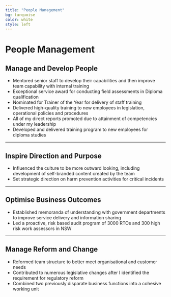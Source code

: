 ```yaml
---
title: "People Management"
bg: turquoise
color: white
style: left
---
```


<span class="fa-stack subtlecircle" style="font-size:100px; background:rgba(255,166,0,0.1)">
  <i class="fa fa-circle fa-stack-2x text-white"></i>
  <i class="fa fa-bicycle fa-stack-1x text-orange"></i>
</span>

# People Management

## Manage and Develop People
- Mentored senior staff to develop their capabilities and then improve team capability with internal training
- Exceptional service award for conducting field assessments in Diploma qualification
- Nominated for Trainer of the Year for delivery of staff training
- Delivered high-quality training to new employees in legislation, operational policies and procedures
- All of my direct reports promoted due to attainment of competencies under my leadership
- Developed and delivered training program to new employees for diploma studies

***

## Inspire Direction and Purpose
- Influenced the culture to be more outward looking, including development of
self-branded content created by the team
- Set strategic direction on harm prevention activities for critical incidents

***

## Optimise Business Outcomes
- Established memoranda of understanding with government departments to improve service delivery and information sharing
- Led a proactive, risk based audit program of 3000 RTOs and 300 high risk work assessors in NSW

***

## Manage Reform and Change
- Reformed team structure to better meet organisational and customer needs
- Contributed to numerous legislative changes after I identified the requirement for regulatory reform
- Combined two previously disparate business functions into a cohesive working unit
